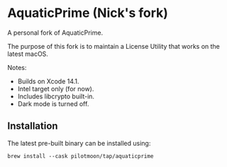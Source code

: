 # AquaticPrime (Nick's fork)

A personal fork of AquaticPrime.

The purpose of this fork is to maintain a License Utility that works on the latest macOS.

Notes:

- Builds on Xcode 14.1.
- Intel target only (for now).
- Includes libcrypto built-in.
- Dark mode is turned off.

## Installation

The latest pre-built binary can be installed using:

`brew install --cask pilotmoon/tap/aquaticprime`
